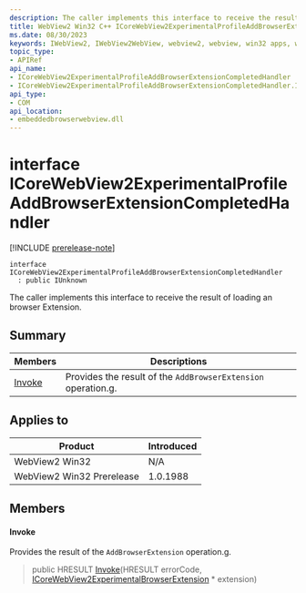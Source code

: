 ```yaml
---
description: The caller implements this interface to receive the result of loading an browser Extension.
title: WebView2 Win32 C++ ICoreWebView2ExperimentalProfileAddBrowserExtensionCompletedHandler
ms.date: 08/30/2023
keywords: IWebView2, IWebView2WebView, webview2, webview, win32 apps, win32, edge, ICoreWebView2, ICoreWebView2Controller, browser control, edge html, ICoreWebView2ExperimentalProfileAddBrowserExtensionCompletedHandler
topic_type: 
- APIRef
api_name:
- ICoreWebView2ExperimentalProfileAddBrowserExtensionCompletedHandler
- ICoreWebView2ExperimentalProfileAddBrowserExtensionCompletedHandler.Invoke
api_type:
- COM
api_location:
- embeddedbrowserwebview.dll
---
```


# interface ICoreWebView2ExperimentalProfileAddBrowserExtensionCompletedHandler

[!INCLUDE [prerelease-note](../includes/prerelease-note.md)]

```
interface ICoreWebView2ExperimentalProfileAddBrowserExtensionCompletedHandler
  : public IUnknown
```

The caller implements this interface to receive the result of loading an browser Extension.

## Summary

 Members                        | Descriptions
--------------------------------|---------------------------------------------
[Invoke](#invoke) | Provides the result of the `AddBrowserExtension` operation.g.

## Applies to

Product                         | Introduced
--------------------------------|---------------------------------------------
WebView2 Win32            |    N/A
WebView2 Win32 Prerelease |    1.0.1988

## Members

#### Invoke

Provides the result of the `AddBrowserExtension` operation.g.

> public HRESULT [Invoke](#invoke)(HRESULT errorCode, [ICoreWebView2ExperimentalBrowserExtension](icorewebview2experimentalbrowserextension.md) * extension)

